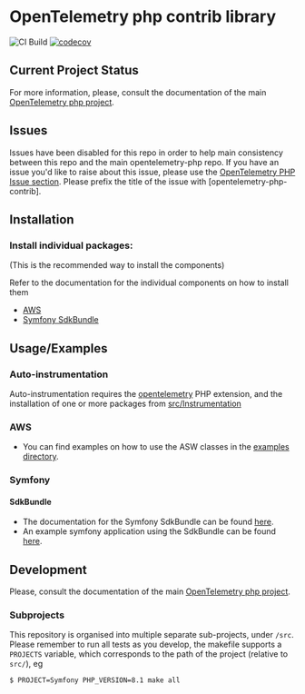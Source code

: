 # OpenTelemetry php contrib library

![CI Build](https://github.com/open-telemetry/opentelemetry-php-contrib/workflows/PHP%20QA/badge.svg)
[![codecov](https://codecov.io/gh/open-telemetry/opentelemetry-php-contrib/branch/main/graph/badge.svg)](https://codecov.io/gh/open-telemetry/opentelemetry-php)


## Current Project Status
For more information, please, consult the documentation of the main [OpenTelemetry php project](https://github.com/open-telemetry/opentelemetry-php).

## Issues

Issues have been disabled for this repo in order to help main consistency between this repo and the main opentelemetry-php repo.  If you have an issue you'd like to raise about this issue, please use the [OpenTelemetry PHP Issue section](https://github.com/open-telemetry/opentelemetry-php/issues/new/choose).  Please prefix the title of the issue with [opentelemetry-php-contrib].

## Installation
### Install  individual packages:
(This is the recommended way to install the components)

Refer to the documentation for the individual components on how to install them

- [AWS](/src/Aws/README.md)
- [Symfony SdkBundle](/src/Symfony/README.md)

## Usage/Examples   

### Auto-instrumentation
Auto-instrumentation requires the [opentelemetry](https://pecl.php.net/package/opentelemetry) PHP extension, and
the installation of one or more packages from [src/Instrumentation](./src/Instrumentation)

### AWS
- You can find examples on how to use the ASW classes in the  [examples directory](/examples/aws/README.md).

### Symfony
#### SdkBundle
- The documentation for the Symfony SdkBundle can be found [here](/src/Symfony/README.md).
- An example symfony application using the SdkBundle can be found [here](https://github.com/opentelemetry-php/otel-sdk-bundle-example-sf5).


## Development

Please, consult the documentation of the main [OpenTelemetry php project](https://github.com/open-telemetry/opentelemetry-php).

### Subprojects
This repository is organised into multiple separate sub-projects, under `/src`.
Please remember to run all tests as you develop, the makefile supports a `PROJECTS` variable, which corresponds to the path of the project (relative to `src/`), eg

```
$ PROJECT=Symfony PHP_VERSION=8.1 make all
```